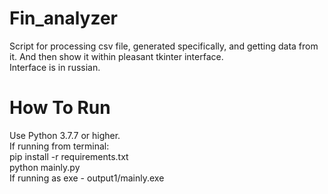 # Fin_analyzer
Script for processing csv file, generated specifically, and getting data from it. And then show it within pleasant tkinter interface.<br/>
Interface is in russian.<br/>

# How To Run
Use Python 3.7.7 or higher.<br/>
If running from terminal: <br/>
pip install -r requirements.txt<br/>
python mainly.py<br/>
If running as exe - output1/mainly.exe
